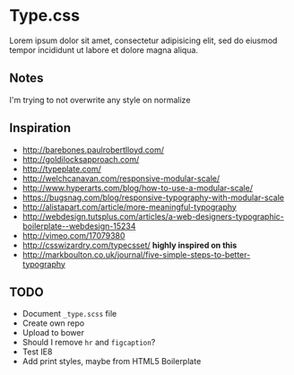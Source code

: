 # Type.css

Lorem ipsum dolor sit amet, consectetur adipisicing elit, sed do eiusmod tempor incididunt ut labore et dolore magna aliqua.

## Notes 

I'm trying to not overwrite any style on normalize

## Inspiration 

- http://barebones.paulrobertlloyd.com/
- http://goldilocksapproach.com/
- http://typeplate.com/
- http://welchcanavan.com/responsive-modular-scale/
- http://www.hyperarts.com/blog/how-to-use-a-modular-scale/
- https://bugsnag.com/blog/responsive-typography-with-modular-scale
- http://alistapart.com/article/more-meaningful-typography
- http://webdesign.tutsplus.com/articles/a-web-designers-typographic-boilerplate--webdesign-15234
- http://vimeo.com/17079380
- http://csswizardry.com/typecsset/ **highly inspired on this**
- http://markboulton.co.uk/journal/five-simple-steps-to-better-typography

## TODO

- Document `_type.scss` file
- Create own repo
- Upload to bower
- Should I remove `hr` and `figcaption`?
- Test IE8
- Add print styles, maybe from HTML5 Boilerplate
